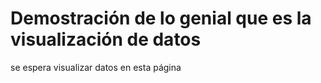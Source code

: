 # Demostración de lo genial que es la visualización de datos
se espera visualizar datos en esta página
